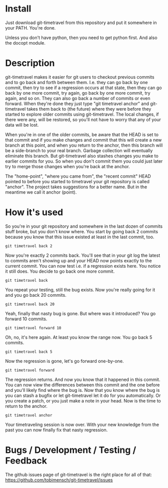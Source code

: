 # Install

Just download git-timetravel from this repository and put it somewhere in your PATH. You're done.

Unless you don't have python, then you need to get python first. And also the docopt module.

# Description

git-timetravel makes it easier for git users to checkout previous commits and to go back and forth between them. I.e. they can go back by one commit, then try to see if a regression occurs at that state, then they can go back by one more commit, try again, go back by one more commit, try again, and so on.
They can also go back a number of commits or even forward. When they're done they just type "git timetravel anchor" and git-timetravel takes them back to (the future) where they were before they started to explore older commits using git-timetravel. The local changes, if there were any, will be restored, so you'll not have to worry that any of your data will be lost.

When you're in one of the older commits, be aware that the HEAD is set to that commit and if you make changes and commit that this will create a new branch at this point, and when you return to the anchor, then this branch will be a side-branch to your real branch. Garbage collection will eventually eliminate this branch. But git-timetravel also stashes changes you make to earlier commits for you. So when you don't commit them you could just later try to merge those changes when you're back at the anchor.

The "home-point", "where you came from", the "recent commit" HEAD pointed to before you started to timetravel your git repository is called "anchor". The project takes suggestions for a better name. But in the meantime we call it anchor (point).

# How it's used

So you're in your git repository and somewhere in the last dozen of commits stuff broke, but you don't know where.
You start by going back 2 commits because you know that this issue existed at least in the last commit, too.

    git timetravel back 2

Now you're exactly 2 commits back. You'll see that in your git log the latest to commits aren't showing up and
your HEAD now points exactly to the current commit.
You can now test i.e. if a regression exists here. You notice it still does. You decide to go back one more commit.

    git timetravel back

You repeat your testing, still the bug exists. Now you're really going for it and you go back 20 commits.

    git timetravel back 20

Yeah, finally that nasty bug is gone. But where was it introduced? You go forward 10 commits.

    git timetravel forward 10

Oh, no, it's here again. At least you know the range now. You go back 5 commits.

    git timetravel back 5

Now the regression is gone, let's go forward one-by-one.

    git timetravel forward

The regression returns. And now you know that it happened in this commit. You can now view the differences between
this commit and the one before and you'll likely find where the bug is.
Now that you know where the bug is you can stash a bugfix or let git-timetravel let it do for you automatically.
Or you create a patch, or you just make a note in your head. Now is the time to return to the anchor.

    git timetravel anchor

Your timetraveling session is now over. With your new knowledge from the past you can now finally fix that nasty
regression.

# Bugs / Development / Testing / Feedback

The github issues page of git-timetravel is the right place for all of that:
https://github.com/tobimensch/git-timetravel/issues

